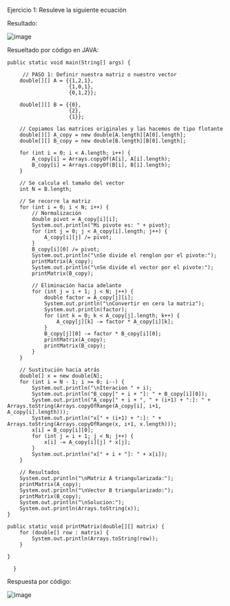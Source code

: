 Ejercicio 1: Resuleve la siguiente ecuación
   




Resultado: 

![image](https://github.com/Jorge11Romero/M-todos-Num-ricos/assets/147437900/c9bdc91d-9732-4e61-8d3f-9edc08bc309b)


Resueltado por código en JAVA:

    public static void main(String[] args) {
        
         // PASO 1: Definir nuestra matriz o nuestro vector
        double[][] A = {{1,2,1},
                        {1,0,1},
                        {0,1,2}};
        
        double[][] B = {{0},
                        {2},
                        {1}};
        
        // Copiamos las matrices originales y las hacemos de tipo flotante
        double[][] A_copy = new double[A.length][A[0].length];
        double[][] B_copy = new double[B.length][B[0].length];
        
        for (int i = 0; i < A.length; i++) {
            A_copy[i] = Arrays.copyOf(A[i], A[i].length);
            B_copy[i] = Arrays.copyOf(B[i], B[i].length);
        }
        
        // Se calcula el tamaño del vector
        int N = B.length;
        
        // Se recorre la matriz
        for (int i = 0; i < N; i++) {
            // Normalización
            double pivot = A_copy[i][i];
            System.out.println("Mi pivote es: " + pivot);
            for (int j = 0; j < A_copy[i].length; j++) {
                A_copy[i][j] /= pivot;
            }
            B_copy[i][0] /= pivot;
            System.out.println("\nSe divide el renglon por el pivote:");
            printMatrix(A_copy);
            System.out.println("\nSe divide el vector por el pivote:");
            printMatrix(B_copy);
            
            // Eliminación hacia adelante
            for (int j = i + 1; j < N; j++) {
                double factor = A_copy[j][i];
                System.out.println("\nConvertir en cero la matriz");
                System.out.println(factor);
                for (int k = 0; k < A_copy[j].length; k++) {
                    A_copy[j][k] -= factor * A_copy[i][k];
                }
                B_copy[j][0] -= factor * B_copy[i][0];
                printMatrix(A_copy);
                printMatrix(B_copy);
            }
        }
        
        // Sustitución hacia atrás
        double[] x = new double[N];
        for (int i = N - 1; i >= 0; i--) {
            System.out.println("\nIteracion " + i);
            System.out.println("B_copy[" + i + "]: " + B_copy[i][0]);
            System.out.println("A_copy[" + i + ", " + (i+1) + ":]: " + Arrays.toString(Arrays.copyOfRange(A_copy[i], i+1, A_copy[i].length)));
            System.out.println("x[" + (i+1) + ":]: " + Arrays.toString(Arrays.copyOfRange(x, i+1, x.length)));
            x[i] = B_copy[i][0];
            for (int j = i + 1; j < N; j++) {
                x[i] -= A_copy[i][j] * x[j];
            }
            System.out.println("x[" + i + "]: " + x[i]);
        }
        
        // Resultados
        System.out.println("\nMatriz A triangularizada:");
        printMatrix(A_copy);
        System.out.println("\nVector B triangularizado:");
        printMatrix(B_copy);
        System.out.println("\nSolucion:");
        System.out.println(Arrays.toString(x));
    }
    
    public static void printMatrix(double[][] matrix) {
        for (double[] row : matrix) {
            System.out.println(Arrays.toString(row));
        }
        
    }
    
      }

Respuesta por código:


![image](https://github.com/Jorge11Romero/M-todos-Num-ricos/assets/147437900/d655a6dc-8f4a-41c5-94f1-0cea68d16a68)



